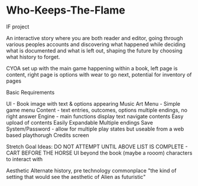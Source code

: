 # Who-Keeps-The-Flame
IF project

An interactive story where you are both reader and editor, going through various peoples accounts and discovering what happened while deciding what is documented and what is left out, shaping the future by choosing what history to forget.

CYOA set up with the main game happening within a book, left page is content, right page is options with wear to go next, potential for inventory of pages

Basic Requirements

UI -
    Book image with text & options appearing 
Music 
Art
Menu -
    Simple game menu 
Content -
    text entries, outcomes, options
    multiple endings, no right answer
Engine -
    main functions
        display text
        navigate contents
        Easy upload of contents
        Easily Expandable
        Multiple endings
Save System/Password -
        allow for multiple play states but useable from a web based playthorugh
Credits screen

Stretch Goal Ideas: DO NOT ATTEMPT UNTIL ABOVE LIST IS COMPLETE - CART BEFORE THE HORSE
        UI beyond the book (maybe a rooom)
        characters to interact with
        
Aesthetic
Alternate history, pre technology commonplace "the kind of setting that would see the aesthetic of Alien as futuristic"

